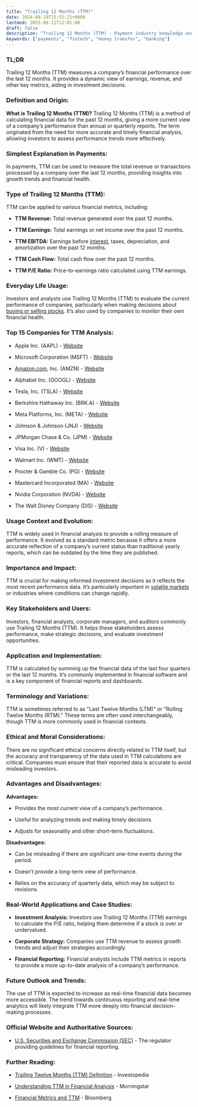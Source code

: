```yaml
---
title: "Trailing 12 Months (TTM)"
date: 2024-08-19T15:55:21+0000
lastmod: 2025-08-11T12:01:00
draft: false
description: "Trailing 12 Months (TTM) - Payment industry knowledge and insights"
keywords: ["payments", "fintech", "money transfer", "banking"]
---
```


### **TL;DR**

Trailing 12 Months (TTM) measures a company’s financial performance over the last 12 months. It provides a dynamic view of earnings, revenue, and other key metrics, aiding in investment decisions.

### **Definition and Origin:**

**What is Trailing 12 Months (TTM)?** Trailing 12 Months (TTM) is a method of calculating financial data for the past 12 months, giving a more current view of a company’s performance than annual or quarterly reports. The term originated from the need for more accurate and timely financial analysis, allowing investors to assess performance trends more effectively.

### **Simplest Explanation in Payments:**

In payments, TTM can be used to measure the total revenue or transactions processed by a company over the last 12 months, providing insights into growth trends and financial health.

### **Type of Trailing 12 Months (TTM):**

TTM can be applied to various financial metrics, including:

- **TTM Revenue:** Total revenue generated over the past 12 months.

- **TTM Earnings:** Total earnings or net income over the past 12 months.

- **TTM EBITDA:** Earnings before [interest](https://faisalkhanllc.xyz/resources/payments-wiki/i/interest/), taxes, depreciation, and amortization over the past 12 months.

- **TTM Cash Flow:** Total cash flow over the past 12 months.

- **TTM P/E Ratio:** Price-to-earnings ratio calculated using TTM earnings.

### **Everyday Life Usage:**

Investors and analysts use Trailing 12 Months (TTM) to evaluate the current performance of companies, particularly when making decisions about [buying or selling stocks](https://faisalkhanllc.xyz/resources/payments-wiki/e/exchange-traded-funds-etf/). It’s also used by companies to monitor their own financial health.

### **Top 15 Companies for TTM Analysis:**

- Apple Inc. (AAPL) - [Website](https://www.apple.com/)

- Microsoft Corporation (MSFT) - [Website](https://www.microsoft.com/)

- [Amazon.com](http://Amazon.com), Inc. (AMZN) - [Website](https://www.amazon.com/)

- Alphabet Inc. (GOOGL) - [Website](https://www.abc.xyz/)

- Tesla, Inc. (TSLA) - [Website](https://www.tesla.com/)

- Berkshire Hathaway Inc. (BRK.A) - [Website](https://www.berkshirehathaway.com/)

- Meta Platforms, Inc. (META) - [Website](https://www.meta.com/)

- Johnson & Johnson (JNJ) - [Website](https://www.jnj.com/)

- JPMorgan Chase & Co. (JPM) - [Website](https://www.jpmorganchase.com/)

- Visa Inc. (V) - [Website](https://www.visa.com/)

- Walmart Inc. (WMT) - [Website](https://www.walmart.com/)

- Procter & Gamble Co. (PG) - [Website](https://www.pg.com/)

- Mastercard Incorporated (MA) - [Website](https://www.mastercard.com/)

- Nvidia Corporation (NVDA) - [Website](https://www.nvidia.com/)

- The Walt Disney Company (DIS) - [Website](https://www.thewaltdisneycompany.com/)

### **Usage Context and Evolution:**

TTM is widely used in financial analysis to provide a rolling measure of performance. It evolved as a standard metric because it offers a more accurate reflection of a company’s current status than traditional yearly reports, which can be outdated by the time they are published.

### **Importance and Impact:**

TTM is crucial for making informed investment decisions as it reflects the most recent performance data. It’s particularly important in [volatile markets](https://faisalkhanllc.xyz/resources/payments-wiki/s/selling-volatility/) or industries where conditions can change rapidly.

### **Key Stakeholders and Users:**

Investors, financial analysts, corporate managers, and auditors commonly use Trailing 12 Months (TTM). It helps these stakeholders assess performance, make strategic decisions, and evaluate investment opportunities.

### **Application and Implementation:**

TTM is calculated by summing up the financial data of the last four quarters or the last 12 months. It’s commonly implemented in financial software and is a key component of financial reports and dashboards.

### **Terminology and Variations:**

TTM is sometimes referred to as "Last Twelve Months (LTM)" or "Rolling Twelve Months (RTM)." These terms are often used interchangeably, though TTM is more commonly used in financial contexts.

### **Ethical and Moral Considerations:**

There are no significant ethical concerns directly related to TTM itself, but the accuracy and transparency of the data used in TTM calculations are critical. Companies must ensure that their reported data is accurate to avoid misleading investors.

### **Advantages and Disadvantages:**

**Advantages:**

- Provides the most current view of a company’s performance.

- Useful for analyzing trends and making timely decisions.

- Adjusts for seasonality and other short-term fluctuations.

**Disadvantages:**

- Can be misleading if there are significant one-time events during the period.

- Doesn’t provide a long-term view of performance.

- Relies on the accuracy of quarterly data, which may be subject to revisions.

### **Real-World Applications and Case Studies:**

- **Investment Analysis:** Investors use Trailing 12 Months (TTM) earnings to calculate the P/E ratio, helping them determine if a stock is over or undervalued.

- **Corporate Strategy:** Companies use TTM revenue to assess growth trends and adjust their strategies accordingly.

- **Financial Reporting:** Financial analysts include TTM metrics in reports to provide a more up-to-date analysis of a company’s performance.

### **Future Outlook and Trends:**

The use of TTM is expected to increase as real-time financial data becomes more accessible. The trend towards continuous reporting and real-time analytics will likely integrate TTM more deeply into financial decision-making processes.

### **Official Website and Authoritative Sources:**

- [U.S. Securities and Exchange Commission (SEC)](https://www.sec.gov/) - The regulator providing guidelines for financial reporting.

### **Further Reading:**

- [Trailing Twelve Months (TTM) Definition](https://www.investopedia.com/terms/t/ttm.asp#:~:text=Trailing%2012%20months%20(TTM)%20is,which%20may%20contain%20outdated%20information.) - Investopedia

- [Understanding TTM in Financial Analysis](https://www.morningstar.com/investing-definitions/trailing-12-month-yield) - Morningstar

- [Financial Metrics and TTM](https://www.bloomberg.com/) - Bloomberg
